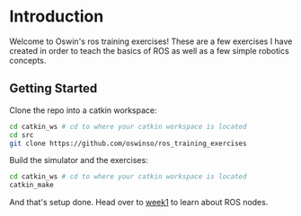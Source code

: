 # Introduction
Welcome to Oswin's ros training exercises! These are a few exercises I have created in order to
teach the basics of ROS as well as a few simple robotics concepts.

## Getting Started
Clone the repo into a catkin workspace:
```bash
cd catkin_ws # cd to where your catkin workspace is located
cd src
git clone https://github.com/oswinso/ros_training_exercises
```

Build the simulator and the exercises:
```bash
cd catkin_ws # cd to where your catkin workspace is located
catkin_make
```

And that's setup done. Head over to [week1](week1.md) to learn about ROS nodes.

